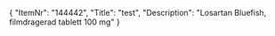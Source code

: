 {
  "ItemNr": "144442",
  "Title": "test",
  "Description": "Losartan Bluefish, filmdragerad tablett 100 mg"
}